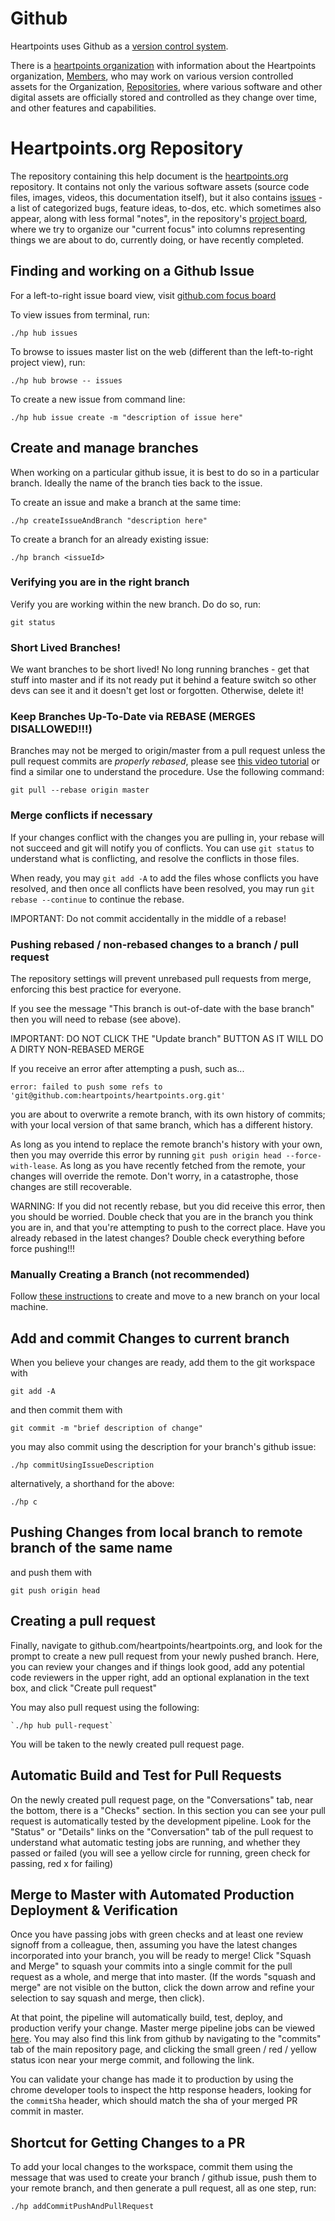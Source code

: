 # Github

Heartpoints uses Github as a [version control system](https://en.wikipedia.org/wiki/GitHub). 

There is a [heartpoints organization](https://github.com/heartpoints) with information about the Heartpoints 
organization, [Members](https://github.com/orgs/heartpoints/people), who may work on various version controlled  
assets for the Organization, [Repositories](https://github.com/heartpoints), where various software and other digital
assets are officially stored and controlled as they change over time, and other features and capabilities.

# Heartpoints.org Repository

The repository containing this help document is the [heartpoints.org](https://github.com/heartpoints/heartpoints.org) 
repository. It contains not only the various software assets (source code files, images, videos, this documentation 
itself), but it also contains [issues](https://github.com/heartpoints/heartpoints.org/issues) - a list of categorized
bugs, feature ideas, to-dos, etc. which sometimes also appear, along with less formal "notes", in the repository's
[project board](https://github.com/heartpoints/heartpoints.org/projects/1), where we try to organize our "current
focus" into columns representing things we are about to do, currently doing, or have recently completed.

## Finding and working on a Github Issue

For a left-to-right issue board view, visit 
[github.com focus board](https://github.com/heartpoints/heartpoints.org/projects/1)

To view issues from terminal, run:

    ./hp hub issues

To browse to issues master list on the web (different than the left-to-right project view), run:

    ./hp hub browse -- issues

To create a new issue from command line:

    ./hp hub issue create -m "description of issue here"

## Create and manage branches

When working on a particular github issue, it is best to do so in a particular branch. Ideally the name of the branch
ties back to the issue.

To create an issue and make a branch at the same time:

    ./hp createIssueAndBranch "description here"

To create a branch for an already existing issue:

    ./hp branch <issueId>

### Verifying you are in the right branch

Verify you are working within the new branch. Do do so, run:

    git status

### Short Lived Branches!

We want branches to be short lived! No long running branches - get that stuff into master and if its not ready put it
behind a feature switch so other devs can see it and it doesn't get lost or forgotten. Otherwise, delete it!

### Keep Branches Up-To-Date via REBASE (MERGES DISALLOWED!!!)

Branches may not be merged to origin/master from a pull request unless the pull request commits are *properly 
rebased*, please see [this video tutorial](https://www.youtube.com/watch?v=tukOm3Afd8s) or find a similar one to
understand the procedure. Use the following command:

    git pull --rebase origin master

### Merge conflicts if necessary

If your changes conflict with the changes you are pulling in, your rebase will not succeed and git will notify you
of conflicts. You can use `git status` to understand what is conflicting, and resolve the conflicts in those files.

When ready, you may `git add -A` to add the files whose conflicts you have resolved, and then once all conflicts have
been resolved, you may run `git rebase --continue` to continue the rebase. 

IMPORTANT: Do not commit accidentally in the middle of a rebase!

### Pushing rebased / non-rebased changes to a branch / pull request

The repository settings will prevent unrebased pull requests from merge, enforcing this best practice for everyone.

If you see the message "This branch is out-of-date with the base branch" then you will need to rebase (see above).

IMPORTANT: DO NOT CLICK THE "Update branch" BUTTON AS IT WILL DO A DIRTY NON-REBASED MERGE

If you receive an error after attempting a push, such as...

    error: failed to push some refs to 'git@github.com:heartpoints/heartpoints.org.git'

you are about to overwrite a remote branch, with its own history of commits; with your
local version of that same branch, which has a different history.

As long as you intend to replace the remote branch's history with your own, then you may
override this error by running `git push origin head --force-with-lease`. As long as you
have recently fetched from the remote, your changes will override the remote. Don't worry,
in a catastrophe, those changes are still recoverable.

WARNING: If you did not recently rebase, but you did receive this error, then you should
be worried. Double check that you are in the branch you think you are in, and that you're
attempting to push to the correct place. Have you already rebased in the latest changes? Double
check everything before force pushing!!!

### Manually Creating a Branch (not recommended)

Follow [these instructions](https://github.com/Kunena/Kunena-Forum/wiki/Create-a-new-branch-with-git-and-manage-branches)
to create and move to a new branch on your local machine.


## Add and commit Changes to current branch

When you believe your changes are ready, add them to the git workspace with

    git add -A

and then commit them with

    git commit -m "brief description of change"

you may also commit using the description for your branch's github issue:

    ./hp commitUsingIssueDescription
    
alternatively, a shorthand for the above:

    ./hp c

## Pushing Changes from local branch to remote branch of the same name

and push them with

    git push origin head

## Creating a pull request

Finally, navigate to github.com/heartpoints/heartpoints.org, and look for the prompt to create a new pull request 
from your newly pushed branch. Here, you can review your changes and if things look good, add any potential code 
reviewers in the upper right, add an optional explanation in the text box, and click "Create pull request"

You may also pull request using the following:

    `./hp hub pull-request`

You will be taken to the newly created pull request page.

## Automatic Build and Test for Pull Requests
On the newly created pull request page, on the "Conversations" tab, near the bottom, there is a "Checks" section.
In this section you can see your pull request is automatically tested by the development pipeline. Look for the 
"Status" or "Details" links on the "Conversation" tab of the pull request to understand what automatic testing jobs 
are running, and whether they passed or failed (you will see a yellow circle for running, green check for passing, 
red x for failing)

## Merge to Master with Automated Production Deployment & Verification

Once you have passing jobs with green checks and at least one review signoff from a colleague, then, assuming you 
have the latest changes incorporated into your branch, you will be ready to merge! Click "Squash and Merge" to squash 
your commits into a single commit for the pull request as a whole, and merge that into master. (If the words "squash 
and merge" are not visible on the button, click the down arrow and refine your selection to say squash and merge, 
then click).

At that point, the pipeline will automatically build, test, deploy, and production verify your change. Master merge 
pipeline jobs can be viewed [here](https://circleci.com/gh/heartpoints/heartpoints.org/tree/master). You may also 
find this link from github by navigating to the "commits" tab of the main repository page, and clicking the small 
green / red / yellow status icon near your merge commit, and following the link.

You can validate your change has made it to production by using the chrome developer tools to inspect the http 
response headers, looking for the `commitSha` header, which should match the sha of your merged PR commit in master.

## Shortcut for Getting Changes to a PR

To add your local changes to the workspace, commit them using the message that was used to create
your branch / github issue, push them to your remote branch, and then generate a pull request,
all as one step, run:

    ./hp addCommitPushAndPullRequest